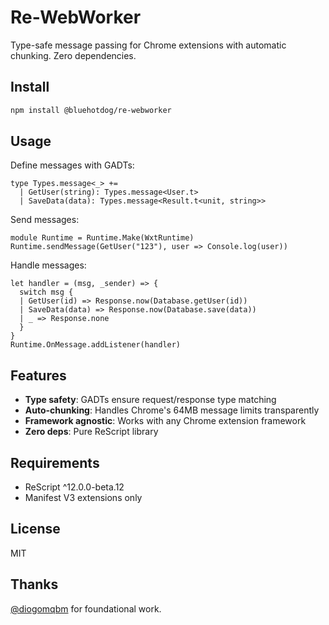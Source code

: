 # Re-WebWorker

Type-safe message passing for Chrome extensions with automatic chunking. Zero dependencies.

## Install

```bash
npm install @bluehotdog/re-webworker
```

## Usage

Define messages with GADTs:
```rescript
type Types.message<_> +=
  | GetUser(string): Types.message<User.t>
  | SaveData(data): Types.message<Result.t<unit, string>>
```

Send messages:
```rescript
module Runtime = Runtime.Make(WxtRuntime)
Runtime.sendMessage(GetUser("123"), user => Console.log(user))
```

Handle messages:
```rescript
let handler = (msg, _sender) => {
  switch msg {
  | GetUser(id) => Response.now(Database.getUser(id))
  | SaveData(data) => Response.now(Database.save(data))
  | _ => Response.none
  }
}
Runtime.OnMessage.addListener(handler)
```

## Features

- **Type safety**: GADTs ensure request/response type matching
- **Auto-chunking**: Handles Chrome's 64MB message limits transparently
- **Framework agnostic**: Works with any Chrome extension framework
- **Zero deps**: Pure ReScript library

## Requirements

- ReScript ^12.0.0-beta.12
- Manifest V3 extensions only

## License

MIT

## Thanks

[@diogomqbm](https://github.com/diogomqbm) for foundational work.
